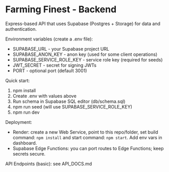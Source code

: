 # Farming Finest - Backend

Express-based API that uses Supabase (Postgres + Storage) for data and authentication.

Environment variables (create a .env file):

- SUPABASE_URL - your Supabase project URL
- SUPABASE_ANON_KEY - anon key (used for some client operations)
- SUPABASE_SERVICE_ROLE_KEY - service role key (required for seeds)
- JWT_SECRET - secret for signing JWTs
- PORT - optional port (default 3001)

Quick start:

1. npm install
2. Create .env with values above
3. Run schema in Supabase SQL editor (db/schema.sql)
4. npm run seed (will use SUPABASE_SERVICE_ROLE_KEY)
5. npm run dev

Deployment:

- Render: create a new Web Service, point to this repo/folder, set build command: `npm install` and start command: `npm start`. Add env vars in dashboard.
- Supabase Edge Functions: you can port routes to Edge Functions; keep secrets secure.

API Endpoints (basic): see API_DOCS.md
